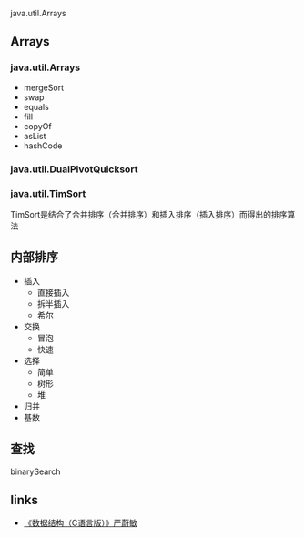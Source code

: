 java.util.Arrays

## Arrays

### java.util.Arrays
* mergeSort
* swap
* equals
* fill
* copyOf
* asList
* hashCode

### java.util.DualPivotQuicksort

### java.util.TimSort
TimSort是结合了合并排序（合并排序）和插入排序（插入排序）而得出的排序算法

## 内部排序
* 插入
  * 直接插入
  * 拆半插入
  * 希尔
* 交换
  * 冒泡
  * 快速
* 选择
  * 简单
  * 树形
  * 堆
* 归并
* 基数

## 查找
binarySearch

## links
* [《数据结构（C语言版）》严蔚敏](/99-book/notes/00-base/数据结构.md)